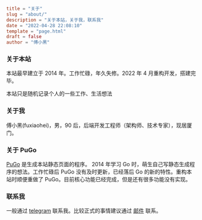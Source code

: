 ```toml
title = "关于"
slug = "about/"
description = "关于本站，关于我，联系我"
date = "2022-04-28 22:08:10"
template = "page.html"
draft = false
author = "傅小黑"
```
### 关于本站

本站最早建立于 2014 年。工作忙碌，年久失修。2022 年 4 月重构开发，搭建完毕。

本站只是随机记录个人的一些工作、生活想法

### 关于我

傅小黑(fuxiaohei)，男，90 后，后端开发工程师（架构师、技术专家），现居厦门。

### 关于 PuGo

[PuGo](https://github.com/fuxiaohei/pugo) 是生成本站静态页面的程序。 2014 年学习 Go 时，萌生自己写静态生成程序的想法。工作忙碌后 PuGo 没有及时更新，已经落后 Go 的新的特性。重构本站时顺便重做了 PuGo。目前核心功能已经完成，但是还有很多功能没有实现。

### 联系我

一般通过 [telegram](https://t.me/fuxiaohei) 联系我。比较正式的事情建议通过 [邮件](mailto:fuxiaohei@vip.qq.com) 联系。
